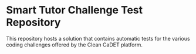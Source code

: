 # Smart Tutor Challenge Test Repository
This repository hosts a solution that contains automatic tests for the various coding challenges offered by the Clean CaDET platform.
